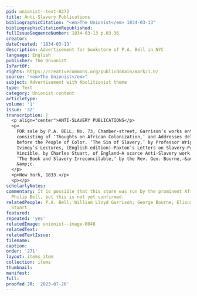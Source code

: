 ```yaml
---
pid: unionist--text-0272
title: Anti-Slavery Publications
bibliographicCitation: "<em>The Unionist</em> 1834-03-13"
bibliographicCitationRepublished: 
fullIssueSequenceNumber: 1834-03-13 p.03.36
creator: 
dateCreated: '1834-03-13'
description: Advertisement for bookstore of P.A. Bell in NYC
language: English
publisher: The Unionist
IsPartOf: 
rights: https://creativecommons.org/publicdomain/mark/1.0/
source: "<em>The Unionist</em>"
subject: Advertisement with Abolitionist theme
type: Text
category: Unionist content
articleType: 
volume: '1'
issue: '32'
transcription: |
  <p align="center">ANTI-SLAVERY PUBLICATIONS</p>
  <p>
    FOR sale by P.A. BELL, No. 73, Chamber-street, Garrison’s works entire,
    consisting of ‘Thoughts on African Colonization,’ and Addresses delivered
    before the People of Color. ‘The Sin of Slavery,’ by Professor Wright;
    Ivimey’s Lectures, (English edition)—Paxton’s Letters on Slavery—Prejudice
    Vincible, by Charles Stuart, of England—A scarce Anti-Slavery work, entitled
    ‘The Book and Slavery Irreconcilable,’ by the Rev. Geo. Bourne,—&amp;c.
    &amp;c.
  </p>
  <p>New York, 1833.</p>
  <p></p>
scholarlyNotes: 
commentary: It is possible that this store was run by the prominent African-American
  Philip Bell, but this is not yet confirmed.
relatedPeople: P.A. Bell; William Lloyd Garrison; George Bourne; Elizur Wright; Charles
  Stuart
featured: 
repeated: 'yes'
relatedImage: unionist--image-0048
relatedText: 
relatedTextIssue: 
filename: 
caption: 
order: '271'
layout: items_item
collection: items
thumbnail: 
manifest: 
full: 
proofed JR: '2023-07-26'
---
```

